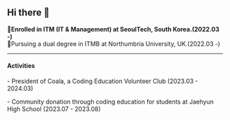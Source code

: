 ## Hi there 👋

<div>
  <p><b>🏫Enrolled in ITM (IT & Management) at SeoulTech, South Korea.(2022.03 -)</b><br>
    🏫Pursuing a dual degree in ITMB at Northumbria University, UK.(2022.03 -)</p>
</div>
<hr>
<h4>Activities</h4>
<div>
<p> - President of Coala, a Coding Education Volunteer Club (2023.03 - 2024.03)</p>
<p> - Community donation through coding education for students at Jaehyun High School (2023.07 - 2023.08)</p>
  
</div>



<!--
**yeomjungwoo/yeomjungwoo** is a ✨ _special_ ✨ repository because its `README.md` (this file) appears on your GitHub profile.

Here are some ideas to get you started:

- 🔭 I’m currently working on ...
- 🌱 I’m currently learning ...
- 👯 I’m looking to collaborate on ...
- 🤔 I’m looking for help with ...
- 💬 Ask me about ...
- 📫 How to reach me: ...
- 😄 Pronouns: ...
- ⚡ Fun fact: ...
-->
